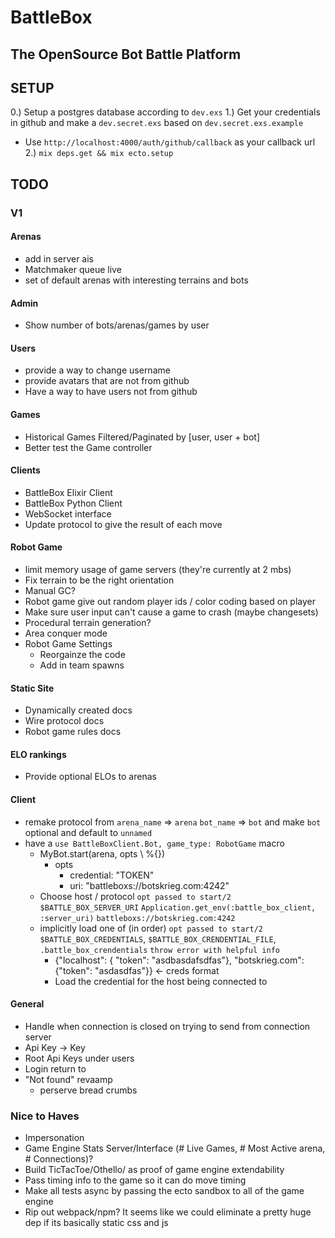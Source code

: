 # BattleBox

## The OpenSource Bot Battle Platform

## SETUP

0.) Setup a postgres database according to `dev.exs`
1.) Get your credentials in github and make a `dev.secret.exs` based on `dev.secret.exs.example` 
  * Use `http://localhost:4000/auth/github/callback` as your callback url
2.) `mix deps.get && mix ecto.setup`

## TODO

### V1

#### Arenas
- add in server ais
- Matchmaker queue live
- set of default arenas with interesting terrains and bots
#### Admin
- Show number of bots/arenas/games by user
#### Users
- provide a way to change username
- provide avatars that are not from github
- Have a way to have users not from github
#### Games
- Historical Games Filtered/Paginated by [user, user + bot]
- Better test the Game controller
#### Clients
- BattleBox Elixir Client
- BattleBox Python Client
- WebSocket interface
- Update protocol to give the result of each move
#### Robot Game
- limit memory usage of game servers (they're currently at 2 mbs)
- Fix terrain to be the right orientation
- Manual GC?
- Robot game give out random player ids / color coding based on player 
- Make sure user input can't cause a game to crash (maybe changesets)
- Procedural terrain generation?
- Area conquer mode
- Robot Game Settings
  - Reorgainze the code
  - Add in team spawns
#### Static Site
- Dynamically created docs
- Wire protocol docs
- Robot game rules docs
#### ELO rankings
- Provide optional ELOs to arenas
#### Client
- remake protocol from `arena_name` => `arena` `bot_name` => `bot` and make `bot` optional and default to `unnamed`
- have a `use BattleBoxClient.Bot, game_type: RobotGame` macro
  - MyBot.start(arena, opts \\ %{})
    - opts
      - credential: "TOKEN"
      - uri: "battleboxs://botskrieg.com:4242"
  - Choose host / protocol
    `opt passed to start/2` `$BATTLE_BOX_SERVER_URI` `Application.get_env(:battle_box_client, :server_uri)` `battleboxs://botskrieg.com:4242` 
  - implicitly load one of (in order) `opt passed to start/2` `$BATTLE_BOX_CREDENTIALS`, `$BATTLE_BOX_CRENDENTIAL_FILE`, `.battle_box_crendentials` `throw error with helpful info`
    - {"localhost": { "token": "asdbasdafsdfas"}, "botskrieg.com": {"token": "asdasdfas"}} <- creds format
    - Load the credential for the host being connected to
#### General
- Handle when connection is closed on trying to send from connection server
- Api Key -> Key
- Root Api Keys under users
- Login return to
- "Not found" revaamp 
  - perserve bread crumbs

### Nice to Haves

- Impersonation
- Game Engine Stats Server/Interface (# Live Games, # Most Active arena, # Connections)?
- Build TicTacToe/Othello/ as proof of game engine extendability
- Pass timing info to the game so it can do move timing
- Make all tests async by passing the ecto sandbox to all of the game engine
- Rip out webpack/npm? It seems like we could eliminate a pretty huge dep if its basically static css and js
